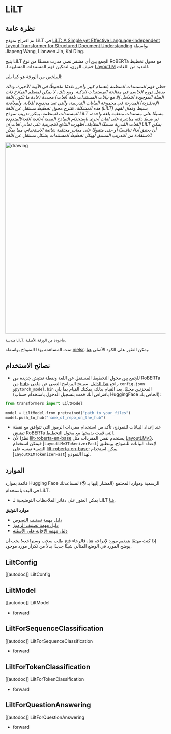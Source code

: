 # LiLT

## نظرة عامة
تم اقتراح نموذج LiLT في [LiLT: A Simple yet Effective Language-Independent Layout Transformer for Structured Document Understanding](https://arxiv.org/abs/2202.13669) بواسطة Jiapeng Wang, Lianwen Jin, Kai Ding.

يتيح LiLT الجمع بين أي مشفر نصي مدرب مسبقًا من نوع RoBERTa مع محول تخطيط خفيف الوزن، لتمكين فهم المستندات المشابهة لـ [LayoutLM](layoutlm) للعديد من اللغات.

الملخص من الورقة هو كما يلي:

*حظي فهم المستندات المنظمة باهتمام كبير وأحرز تقدمًا ملحوظًا في الآونة الأخيرة، وذلك بفضل دوره الحاسم في معالجة المستندات الذكية. ومع ذلك، لا يمكن لمعظم النماذج ذات الصلة الموجودة التعامل إلا مع بيانات المستندات بلغة (لغات) محددة (عادة ما تكون اللغة الإنجليزية) المدرجة في مجموعة البيانات التدريبية، والتي تعد محدودة للغاية. ولمعالجة هذه المشكلة، نقترح محول تخطيط مستقل عن اللغة (LiLT) بسيط وفعال لفهم المستندات المنظمة. يمكن تدريب نموذج LiLT مسبقًا على مستندات منظمة بلغة واحدة، ثم ضبط دقته مباشرة على لغات أخرى باستخدام النماذج النصية أحادية اللغة/المتعددة اللغات المُدربة مسبقًا المقابلة. أظهرت النتائج التجريبية على ثماني لغات أن LiLT يمكن أن يحقق أداءً تنافسيًا أو حتى متفوقًا على معايير مختلفة شائعة الاستخدام، مما يمكّن الاستفادة من التدريب المسبق لهيكل تخطيط المستندات بشكل مستقل عن اللغة.*

<img src="https://huggingface.co/datasets/huggingface/documentation-images/resolve/main/transformers/model_doc/lilt_architecture.jpg"
alt="drawing" width="600"/>

<small>هندسة LiLT. مأخوذة من <a href="https://arxiv.org/abs/2202.13669">الورقة الأصلية</a>.</small>

تمت المساهمة بهذا النموذج بواسطة [nielsr](https://huggingface.co/nielsr).
يمكن العثور على الكود الأصلي [هنا](https://github.com/jpwang/lilt).

## نصائح الاستخدام

- للجمع بين محول التخطيط المستقل عن اللغة ونقطة تفتيش جديدة من RoBERTa من [hub](https://huggingface.co/models?search=roberta)، راجع [هذا الدليل](https://github.com/jpWang/LiLT#or-generate-your-own-checkpoint-optional).
سينتج البرنامج النصي عن ملفي `config.json` و`pytorch_model.bin` المخزنين محليًا. بعد القيام بذلك، يمكنك القيام بما يلي (بافتراض أنك قمت بتسجيل الدخول باستخدام حساب HuggingFace الخاص بك):

```python
from transformers import LiltModel

model = LiltModel.from_pretrained("path_to_your_files")
model.push_to_hub("name_of_repo_on_the_hub")
```

- عند إعداد البيانات للنموذج، تأكد من استخدام مفردات الرموز التي تتوافق مع نقطة تفتيش RoBERTa التي قمت بدمجها مع محول التخطيط.
- نظرًا لأن [lilt-roberta-en-base](https://huggingface.co/SCUT-DLVCLab/lilt-roberta-en-base) يستخدم نفس المفردات مثل [LayoutLMv3](layoutlmv3)، فيمكن استخدام [`LayoutLMv3TokenizerFast`] لإعداد البيانات للنموذج.
وينطبق الشيء نفسه على [lilt-roberta-en-base](https://huggingface.co/SCUT-DLVCLab/lilt-infoxlm-base): يمكن استخدام [`LayoutXLMTokenizerFast`] لهذا النموذج.

## الموارد

قائمة بموارد Hugging Face الرسمية وموارد المجتمع (المشار إليها بـ 🌎) لمساعدتك في البدء باستخدام LiLT.

- يمكن العثور على دفاتر الملاحظات التوضيحية لـ LiLT [هنا](https://github.com/NielsRogge/Transformers-Tutorials/tree/master/LiLT).

**موارد التوثيق**

- [دليل مهمة تصنيف النصوص](../tasks/sequence_classification)
- [دليل مهمة تصنيف الرموز](../tasks/token_classification)
- [دليل مهمة الإجابة على الأسئلة](../tasks/question_answering)

إذا كنت مهتمًا بتقديم مورد لإدراجه هنا، فالرجاء فتح طلب سحب وسنراجعه! يجب أن يوضح المورد في الوضع المثالي شيئًا جديدًا بدلاً من تكرار مورد موجود.

## LiltConfig

[[autodoc]] LiltConfig

## LiltModel

[[autodoc]] LiltModel

- forward

## LiltForSequenceClassification

[[autodoc]] LiltForSequenceClassification

- forward

## LiltForTokenClassification

[[autodoc]] LiltForTokenClassification

- forward

## LiltForQuestionAnswering

[[autodoc]] LiltForQuestionAnswering

- forward